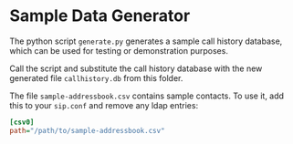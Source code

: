 # Sample Data Generator

The python script `generate.py` generates a sample call history database, which can be used for testing or demonstration purposes.

Call the script and substitute the call history database with the new generated file `callhistory.db` from this folder.

The file `sample-addressbook.csv` contains sample contacts. To use it, add this to your `sip.conf` and remove any ldap entries:

```ini
[csv0]
path="/path/to/sample-addressbook.csv"
```
